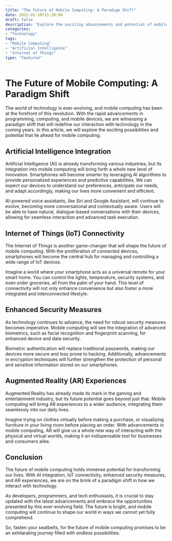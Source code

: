 ```yaml
--- 
title: "The Future of Mobile Computing: A Paradigm Shift"
date: 2022-02-10T15:30:00
draft: false
description: "Explore the exciting advancements and potential of mobile computing in the near future."
categories:
- "Technology"
tags:
- "Mobile Computing"
- "Artificial Intelligence"
- "Internet of Things"
type: "featured"
---
```


# The Future of Mobile Computing: A Paradigm Shift

The world of technology is ever-evolving, and mobile computing has been at the forefront of this revolution. With the rapid advancements in programming, computing, and mobile devices, we are witnessing a paradigm shift that will redefine our interaction with technology in the coming years. In this article, we will explore the exciting possibilities and potential that lie ahead for mobile computing.

## Artificial Intelligence Integration

Artificial Intelligence (AI) is already transforming various industries, but its integration into mobile computing will bring forth a whole new level of innovation. Smartphones will become smarter by leveraging AI algorithms to provide personalized experiences and predictive capabilities. We can expect our devices to understand our preferences, anticipate our needs, and adapt accordingly, making our lives more convenient and efficient.

AI-powered voice assistants, like Siri and Google Assistant, will continue to evolve, becoming more conversational and contextually aware. Users will be able to have natural, dialogue-based conversations with their devices, allowing for seamless interaction and advanced task execution.

## Internet of Things (IoT) Connectivity

The Internet of Things is another game-changer that will shape the future of mobile computing. With the proliferation of connected devices, smartphones will become the central hub for managing and controlling a wide range of IoT devices.

Imagine a world where your smartphone acts as a universal remote for your smart home. You can control the lights, temperature, security systems, and even order groceries, all from the palm of your hand. This level of connectivity will not only enhance convenience but also foster a more integrated and interconnected lifestyle.

## Enhanced Security Measures

As technology continues to advance, the need for robust security measures becomes imperative. Mobile computing will see the integration of advanced biometrics, such as facial recognition and fingerprint scanning, for enhanced device and data security.

Biometric authentication will replace traditional passwords, making our devices more secure and less prone to hacking. Additionally, advancements in encryption techniques will further strengthen the protection of personal and sensitive information stored on our smartphones.

## Augmented Reality (AR) Experiences

Augmented Reality has already made its mark in the gaming and entertainment industry, but its future potential goes beyond just that. Mobile computing will bring AR experiences to a wider audience, integrating them seamlessly into our daily lives.

Imagine trying on clothes virtually before making a purchase, or visualizing furniture in your living room before placing an order. With advancements in mobile computing, AR will give us a whole new way of interacting with the physical and virtual worlds, making it an indispensable tool for businesses and consumers alike.

## Conclusion

The future of mobile computing holds immense potential for transforming our lives. With AI integration, IoT connectivity, enhanced security measures, and AR experiences, we are on the brink of a paradigm shift in how we interact with technology.

As developers, programmers, and tech enthusiasts, it is crucial to stay updated with the latest advancements and embrace the opportunities presented by this ever-evolving field. The future is bright, and mobile computing will continue to shape our world in ways we cannot yet fully comprehend.

So, fasten your seatbelts, for the future of mobile computing promises to be an exhilarating journey filled with endless possibilities.
